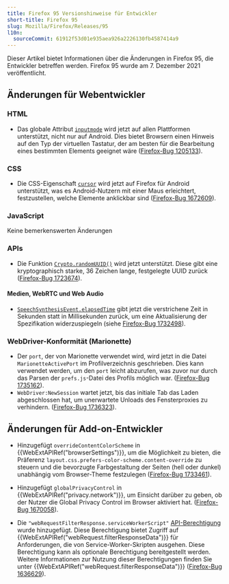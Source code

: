 ```yaml
---
title: Firefox 95 Versionshinweise für Entwickler
short-title: Firefox 95
slug: Mozilla/Firefox/Releases/95
l10n:
  sourceCommit: 61912f53d01e935aea926a2226130fb4587414a9
---
```


Dieser Artikel bietet Informationen über die Änderungen in Firefox 95, die Entwickler betreffen werden.
Firefox 95 wurde am 7. Dezember 2021 veröffentlicht.

## Änderungen für Webentwickler

### HTML

- Das globale Attribut [`inputmode`](/de/docs/Web/HTML/Reference/Global_attributes/inputmode) wird jetzt auf allen Plattformen unterstützt, nicht nur auf Android.
  Dies bietet Browsern einen Hinweis auf den Typ der virtuellen Tastatur, der am besten für die Bearbeitung eines bestimmten Elements geeignet wäre ([Firefox-Bug 1205133](https://bugzil.la/1205133)).

### CSS

- Die CSS-Eigenschaft [`cursor`](/de/docs/Web/CSS/cursor) wird jetzt auf Firefox für Android unterstützt,
  was es Android-Nutzern mit einer Maus erleichtert, festzustellen, welche Elemente anklickbar sind ([Firefox-Bug 1672609](https://bugzil.la/1672609)).

### JavaScript

Keine bemerkenswerten Änderungen

### APIs

- Die Funktion [`Crypto.randomUUID()`](/de/docs/Web/API/Crypto/randomUUID) wird jetzt unterstützt. Diese gibt eine kryptographisch starke, 36 Zeichen lange, festgelegte UUID zurück ([Firefox-Bug 1723674](https://bugzil.la/1723674)).

#### Medien, WebRTC und Web Audio

- [`SpeechSynthesisEvent.elapsedTime`](/de/docs/Web/API/SpeechSynthesisEvent/elapsedTime) gibt jetzt die verstrichene Zeit in Sekunden statt in Millisekunden zurück, um eine Aktualisierung der Spezifikation widerzuspiegeln (siehe [Firefox-Bug 1732498](https://bugzil.la/1732498)).

### WebDriver-Konformität (Marionette)

- Der `port`, der von Marionette verwendet wird, wird jetzt in die Datei `MarionetteActivePort` im Profilverzeichnis geschrieben. Dies kann verwendet werden, um den `port` leicht abzurufen, was zuvor nur durch das Parsen der `prefs.js`-Datei des Profils möglich war. ([Firefox-Bug 1735162](https://bugzil.la/1735162)).
- `WebDriver:NewSession` wartet jetzt, bis das initiale Tab das Laden abgeschlossen hat, um unerwartete Unloads des Fensterproxies zu verhindern. ([Firefox-Bug 1736323](https://bugzil.la/1736323)).

## Änderungen für Add-on-Entwickler

- Hinzugefügt `overrideContentColorScheme` in {{WebExtAPIRef("browserSettings")}}, um die Möglichkeit zu bieten, die Präferenz `layout.css.prefers-color-scheme.content-override` zu steuern und die bevorzugte Farbgestaltung der Seiten (hell oder dunkel) unabhängig vom Browser-Theme festzulegen ([Firefox-Bug 1733461](https://bugzil.la/1733461)).

- Hinzugefügt `globalPrivacyControl` in {{WebExtAPIRef("privacy.network")}}, um Einsicht darüber zu geben, ob der Nutzer die Global Privacy Control im Browser aktiviert hat. ([Firefox-Bug 1670058](https://bugzil.la/1670058)).

- Die `"webRequestFilterResponse.serviceWorkerScript"` [API-Berechtigung](/de/docs/Mozilla/Add-ons/WebExtensions/manifest.json/permissions#api_permissions) wurde hinzugefügt. Diese Berechtigung bietet Zugriff auf {{WebExtAPIRef("webRequest.filterResponseData")}} für Anforderungen, die von Service-Worker-Skripten ausgehen. Diese Berechtigung kann als optionale Berechtigung bereitgestellt werden. Weitere Informationen zur Nutzung dieser Berechtigungen finden Sie unter {{WebExtAPIRef("webRequest.filterResponseData")}} ([Firefox-Bug 1636629](https://bugzil.la/1636629)).
